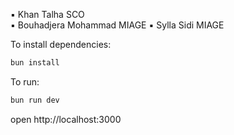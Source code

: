 ▪︎ Khan Talha SCO  
▪︎ Bouhadjera Mohammad MIAGE
▪︎ Sylla Sidi MIAGE


To install dependencies:
```sh
bun install
```

To run:
```sh
bun run dev
```

open http://localhost:3000
